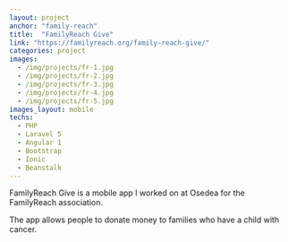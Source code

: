```yaml
---
layout: project
anchor: "family-reach"
title:  "FamilyReach Give"
link: "https://familyreach.org/family-reach-give/"
categories: project
images:
  - /img/projects/fr-1.jpg
  - /img/projects/fr-2.jpg
  - /img/projects/fr-3.jpg
  - /img/projects/fr-4.jpg
  - /img/projects/fr-5.jpg
images_layout: mobile
techs:
  - PHP
  - Laravel 5
  - Angular 1
  - Bootstrap
  - Ionic
  - Beanstalk
---
```


FamilyReach Give is a mobile app I worked on at Osedea for the FamilyReach association.

The app allows people to donate money to families who have a child with cancer.

